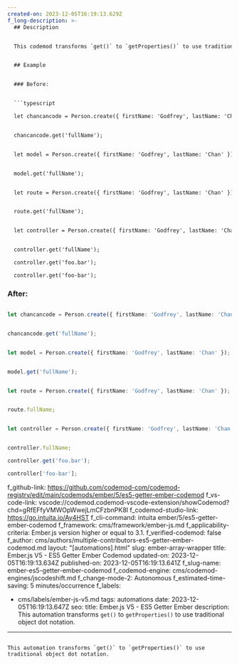 ```yaml
---
created-on: 2023-12-05T16:19:13.629Z
f_long-description: >-
  ## Description


  This codemod transforms `get()` to `getProperties()` to use traditional object dot notation. This standard was proposed by Ember.js team in https://github.com/emberjs/rfcs/blob/master/text/0281-es5-getters.md.


  ## Example


  ### Before:


  ```typescript

  let chancancode = Person.create({ firstName: 'Godfrey', lastName: 'Chan' });


  chancancode.get('fullName');


  let model = Person.create({ firstName: 'Godfrey', lastName: 'Chan' });


  model.get('fullName');


  let route = Person.create({ firstName: 'Godfrey', lastName: 'Chan' });


  route.get('fullName');


  let controller = Person.create({ firstName: 'Godfrey', lastName: 'Chan' });


  controller.get('fullName');

  controller.get('foo.bar');

  controller.get('foo-bar');

  ```


  ### After:


  ```typescript

  let chancancode = Person.create({ firstName: 'Godfrey', lastName: 'Chan' });


  chancancode.get('fullName');


  let model = Person.create({ firstName: 'Godfrey', lastName: 'Chan' });


  model.get('fullName');


  let route = Person.create({ firstName: 'Godfrey', lastName: 'Chan' });


  route.fullName;


  let controller = Person.create({ firstName: 'Godfrey', lastName: 'Chan' });


  controller.fullName;

  controller.get('foo.bar');

  controller['foo-bar'];

  ```
f_github-link: https://github.com/codemod-com/codemod-registry/edit/main/codemods/ember/5/es5-getter-ember-codemod
f_vs-code-link: vscode://codemod.codemod-vscode-extension/showCodemod?chd=gRfEFfyVMWOpWwejLmCFzbnPK8I
f_codemod-studio-link: https://go.intuita.io/Ay4HST
f_cli-command: intuita ember/5/es5-getter-ember-codemod
f_framework: cms/framework/ember-js.md
f_applicability-criteria: Ember.js version higher or equal to 3.1.
f_verified-codemod: false
f_author: cms/authors/multiple-contributors-es5-getter-ember-codemod.md
layout: "[automations].html"
slug: ember-array-wrapper
title: Ember.js V5 - ES5 Getter Ember Codemod
updated-on: 2023-12-05T16:19:13.634Z
published-on: 2023-12-05T16:19:13.641Z
f_slug-name: ember-es5-getter-ember-codemod
f_codemod-engine: cms/codemod-engines/jscodeshift.md
f_change-mode-2: Autonomous
f_estimated-time-saving: 5 minutes/occurrence
f_labels:
  - cms/labels/ember-js-v5.md
tags: automations
date: 2023-12-05T16:19:13.647Z
seo:
  title: Ember.js V5 - ES5 Getter Ember
  description: This automation transforms `get()` to `getProperties()` to use
    traditional object dot notation.
---
```

This automation transforms `get()` to `getProperties()` to use traditional object dot notation.